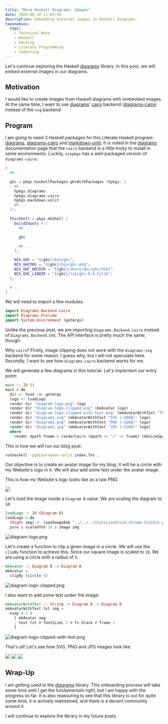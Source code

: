 ```yaml
---
title: "More Haskell Diagrams: Images"
date: 2024-08-10 11:03:50
description: Embedding external images in Haskell diagrams.
taxonomies:
  tags:
    - Technical Note
    - Haskell
    - Hacking
    - Literate Programming
    - Computing
---
```


Let's continue exploring the Haskell [diagrams] library. In this post, we will
embed external images in our diagrams.

<!--more-->

## Motivation

I would like to create images from Haskell diagrams with embedded images. At the
same time, I want to use [diagrams]' [cairo] backend ([diagrams-cairo]) instead
of the `svg` backend.

## Program

I am going to need 3 Haskell packages for this Literate Haskell program:
[diagrams], [diagrams-cairo] and [markdown-unlit]. It is noted in the [diagrams]
documentation page that the `cairo` backend is a little tricky to install in
some environments. Luckily, `nixpkgs` has a well-packaged version of
`diagrams-cairo`:

```nix
{
  ##...

  ghc = pkgs.haskellPackages.ghcWithPackages (hpkgs: [
    ## ...
    hpkgs.diagrams
    hpkgs.diagrams-cairo
    hpkgs.markdown-unlit
    ## ...
  ]);

  thisShell = pkgs.mkShell {
    buildInputs = [
      ## ...

      ghc

      ## ...
    ];

    NIX_GHC = "${ghc}/bin/ghc";
    NIX_GHCPKG = "${ghc}/bin/ghc-pkg";
    NIX_GHC_DOCDIR = "${ghc}/share/doc/ghc/html";
    NIX_GHC_LIBDIR = "${ghc}/lib/ghc-9.6.5/lib";
  };

  # ...
}
```

We will need to import a few modules.

```haskell
import Diagrams.Backend.Cairo
import Diagrams.Prelude
import System.Environment (getArgs)
```

Unlike the previous post, we are importing `Diagrams.Backend.Cairo` instead of
`Diagrams.Backend.SVG`. The API interface is pretty much the same, though.

Why `cairo`? Firstly, image clipping does not work with the `diagrams-svg`
backend for some reason. I guess why, but I will not speculate here. Secondly, I
want to see how `diagrams-cairo` backend works for me.

We will generate a few diagrams in this tutorial. Let's implement our entry
point:

```haskell
main :: IO ()
main = do
  dir <- head <$> getArgs
  logo <- loadLogo
  render dir "diagram-logo.png" logo
  render dir "diagram-logo-clipped.png" (mkAvatar logo)
  render dir "diagram-logo-clipped-with-text.png" (mkAvatarWithText "The Negation" logo)
  render dir "diagram1.svg" (mkAvatarWithText "SVG (~20KB)" logo)
  render dir "diagram1.png" (mkAvatarWithText "PNG (~12KB)" logo)
  render dir "diagram1.jpg" (mkAvatarWithText "JPG (~12KB)" logo)
  where
    render dpath fname = renderCairo (dpath <> "/" <> fname) (mkSizeSpec2D (Just 240) Nothing) . frame 0.2
```

This is how we will run our blog post:

```sh
runhaskell -pgmLmarkdown-unlit index.lhs .
```

Our objective is to create an avatar image for my blog. It will be a circle with
my Website's logo in it. We will also add some text under the avatar image.

This is how my Website's logo looks like as a raw PNG:

![](/android-chrome-512x512.png)

Let's load the image inside a `Diagram B` value. We are scaling the diagram to
`10`:

```haskell
loadLogo :: IO (Diagram B)
loadLogo = do
  (Right img) <- loadImageEmb "../../../static/android-chrome-512x512.png"
  pure $ scaleUToX 10 $ image img
```

![diagram-logo.png](diagram-logo.png)

Let's create a function to clip a given image in a circle. We will use the
`clipBy` function to achieve this. Since our square image is scaled to `10`, We
are using a circle with a radius of `5`:

```haskell
mkAvatar :: Diagram B -> Diagram B
mkAvatar =
  clipBy (circle 5)
```

![diagram-logo-clipped.png](diagram-logo-clipped.png)

I also want to add some text under the image:

```haskell
mkAvatarWithText :: String -> Diagram B -> Diagram B
mkAvatarWithText txt img =
  vsep 0.3 $
    [ mkAvatar img
    , text txt # fontSizeL 1 # fc black # frame 1
    ]
```

![diagram-logo-clipped-with-text.png](diagram-logo-clipped-with-text.png)

That's all! Let's see how SVG, PNG and JPG images look like:

<div class="flex flex-col md:flex-row justify-between">
  <img src="diagram1.svg" />
  <img src="diagram1.png" />
  <img src="diagram1.jpg" />
</div>

## Wrap-Up

I am getting used to the [diagrams] library. This onboarding process will take
some time until I get the fundamentals right, but I am happy with the progress
so far. It is also reassuring to see that this library is out for quite some
time, it is actively maintained, and there is a decent community around it.

I will continue to explore the library in my future posts.

<!-- REFERENCES -->

[diagrams]: https://diagrams.github.io
[cairo]: https://cairographics.org
[diagrams-cairo]: https://hackage.haskell.org/package/diagrams-cairo
[markdown-unlit]: https://hackage.haskell.org/package/markdown-unlit
